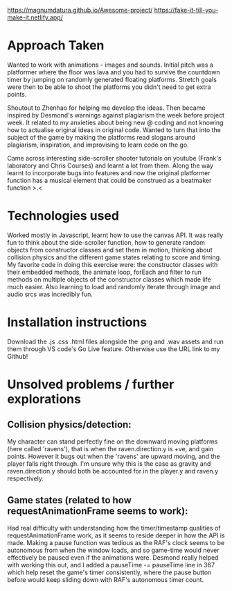 https://magnumdatura.github.io/Awesome-project/
https://fake-it-till-you-make-it.netlify.app/

# Approach Taken

Wanted to work with animations - images and sounds. Initial pitch was a platformer where the floor was lava and you had to survive the countdown timer by jumping on randomly generated floating platforms. Stretch goals were then to be able to shoot the platforms you didn't need to get extra points.

Shoutout to Zhenhao for helping me develop the ideas. Then became inspired by Desmond's warnings against plagiarism the week before project week. It related to my anxieties about being new @ coding and not knowing how to actualise original ideas in original code. Wanted to turn that into the subject of the game by making the platforms read slogans around plagiarism, inspiration, and improvising to learn code on the go.

Came across interesting side-scroller shooter tutorials on youtube (Frank's laboratory and Chris Courses) and learnt a lot from them. Along the way learnt to incorporate bugs into features and now the original platformer function has a musical element that could be construed as a beatmaker function >.<

# Technologies used

Worked mostly in Javascript, learnt how to use the canvas API. It was really fun to think about the side-scroller function, how to generate random objects from constructor classes and set them in motion, thinking about collision physics and the different game states relating to score and timing. My favorite code in doing this exercise were: the constructor classes with their embedded methods, the animate loop, forEach and filter to run methods on multiple objects of the constructor classes which made life much easier. Also learning to load and randomly iterate through image and audio srcs was incredibly fun.

# Installation instructions

Download the .js .css .html files alongside the .png and .wav assets and run them through VS code's Go Live feature. Otherwise use the URL link to my Github!

# Unsolved problems / further explorations

## Collision physics/detection:

My character can stand perfectly fine on the downward moving platforms (here called 'ravens'), that is when the raven.direction.y is +ve, and gain points. However it bugs out when the 'ravens' are upward moving, and the player falls right through. I'm unsure why this is the case as gravity and raven.direction.y should both be accounted for in the player.y and raven.y respectively.

## Game states (related to how requestAnimationFrame seems to work):

Had real difficulty with understanding how the timer/timestamp qualities of requestAnimationFrame work, as it seems to reside deeper in how the API is made. Making a pause function was tedious as the RAF's clock seems to be autonomous from when the window loads, and so game-time would never effectively be paused even if the animations were. Desmond really helped with working this out, and I added a pauseTime -= pauseTime line in 367 which help reset the game's timer consistently, where the pause button before would keep sliding down with RAF's autonomous timer count.
